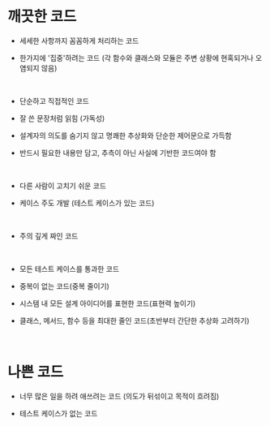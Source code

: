 <h1>깨끗한 코드</h1>

- 세세한 사항까지 꼼꼼하게 처리하는 코드

- 한가지에 '집중'하려는 코드 (각 함수와 클래스와 모듈은 주변 상황에 현혹되거나 오염되지 않음)

<br>

- 단순하고 직접적인 코드 

- 잘 쓴 문장처럼 읽힘 (가독성)

- 설계자의 의도를 숨기지 않고 명쾌한 추상화와 단순한 제어문으로 가득함

- 반드시 필요한 내용만 담고, 추측이 아닌 사실에 기반한 코드여야 함

<br>

- 다른 사람이 고치기 쉬운 코드

- 케이스 주도 개발 (테스트 케이스가 있는 코드)

<br>

- 주의 깊게 짜인 코드

<br>

- 모든 테스트 케이스를 통과한 코드

- 중복이 없는 코드(중복 줄이기)

- 시스템 내 모든 설계 아이디어를 표현한 코드(표현력 높이기)

- 클래스, 메서드, 함수 등을 최대한 줄인 코드(초반부터 간단한 추상화 고려하기)

<br>

<h1>나쁜 코드</h1>

- 너무 많은 일을 하려 애쓰려는 코드 (의도가 뒤섞이고 목적이 흐려짐)

- 테스트 케이스가 없는 코드

